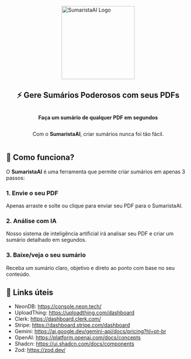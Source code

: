 <div style="display: flex; align-items: center; justify-content: center; flex-direction: column;">
  <img src="https://sumaristaai.vercel.app/SumaristaAI-logo.webp" alt="SumaristaAI Logo" width="200" height="200" />
  <!-- <img src="https://github.com/matheusmartinsviana/sumaristaai/actions/workflows/ci.yml/badge.svg" alt="CI/CD Status" /> -->
  <h2>⚡ Gere Sumários Poderosos com seus PDFs</h2>
  <p><strong>Faça um sumário de qualquer PDF em segundos</strong></p>
  <p>Com o <strong>SumaristaAI</strong>, criar sumários nunca foi tão fácil.</p>
</div>

## 🚀 Como funciona?

O **SumaristaAI** é uma ferramenta que permite criar sumários em apenas 3 passos:

### 1. Envie o seu PDF

Apenas arraste e solte ou clique para enviar seu PDF para o SumaristaAI.

### 2. Análise com IA

Nosso sistema de inteligência artificial irá analisar seu PDF e criar um sumário detalhado em segundos.

### 3. Baixe/veja o seu sumário

Receba um sumário claro, objetivo e direto ao ponto com base no seu conteúdo.

## 🔗 Links úteis

- NeonDB: https://console.neon.tech/
- UploadThing: https://uploadthing.com/dashboard
- Clerk: https://dashboard.clerk.com/
- Stripe: https://dashboard.stripe.com/dashboard
- Gemini: https://ai.google.dev/gemini-api/docs/pricing?hl=pt-br
- OpenAI: https://platform.openai.com/docs/concepts
- Shadcn: https://ui.shadcn.com/docs/components
- Zod: https://zod.dev/

